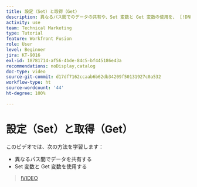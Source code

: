 ```yaml
---
title: 設定（Set）と取得（Get）
description: 異なるパス間でのデータの共有や、Set 変数と Get 変数の使用を、 [!DNL Adobe Workfront Fusion] 内ですべて行う方法について説明します。
activity: use
team: Technical Marketing
type: Tutorial
feature: Workfront Fusion
role: User
level: Beginner
jira: KT-9016
exl-id: 18781714-af56-4bde-84c5-bf445186e43a
recommendations: noDisplay,catalog
doc-type: video
source-git-commit: d17df7162ccaab6b62db34209f50131927c0a532
workflow-type: ht
source-wordcount: '44'
ht-degree: 100%

---
```


# 設定（Set）と取得（Get）

このビデオでは、次の方法を学習します：

* 異なるパス間でデータを共有する
* Set 変数と Get 変数を使用する

>[!VIDEO](https://video.tv.adobe.com/v/335275/?quality=12&learn=on&enablevpops)
